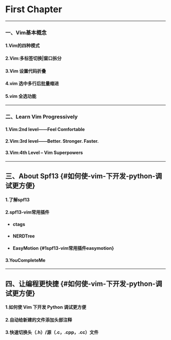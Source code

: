 # First Chapter

---

### **一、Vim基本概念**

#### **1.Vim的四种模式**

#### **2.Vim:多标签切换\|窗口拆分**

#### 3.**Vim 设置代码折叠**

#### 4.vim 选中多行后批量缩进

#### 5.vim 全选功能

---

### **二、Learn Vim Progressively**

#### **1.Vim:2nd level——Feel Comfortable**

#### **2.Vim:3rd level——Better. Stronger. Faster.**

#### **3.Vim:4th Level – Vim Superpowers**

---

## 三、About Spf13 {#如何使-vim-下开发-python-调试更方便}

#### 1.**了解spf13**

#### 2.**spf13-vim常用插件**

* #### **ctags**
* #### NERDTree
* #### EasyMotion {#1spf13-vim常用插件easymotion}

#### 3.**YouCompleteMe**

---

## 四、让编程更快捷 {#如何使-vim-下开发-python-调试更方便}

#### 1.**如何使 Vim 下开发 Python 调试更方便**

#### 2.自动给新建的文件添加头部注释

#### 3.快速切换头（.h）/源（.c，.cpp，.cc）文件



